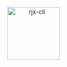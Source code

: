 <p align="center">
  <img src="https://tva1.sinaimg.cn/large/006lIpJvly1gx0sr0rye2j30p00p048h.jpg" height='120' alt='rjx-cli' />
</p>
